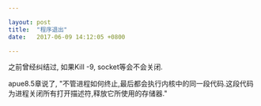 ```yaml
---

layout: post
title:  "程序退出"
date:   2017-06-09 14:12:05 +0800

---
```


之前曾经纠结过, 如果Kill -9, socket等会不会关闭.

apue8.5章说了, "不管进程如何终止,最后都会执行内核中的同一段代码.这段代码为进程关闭所有打开描述符,释放它所使用的存储器."

